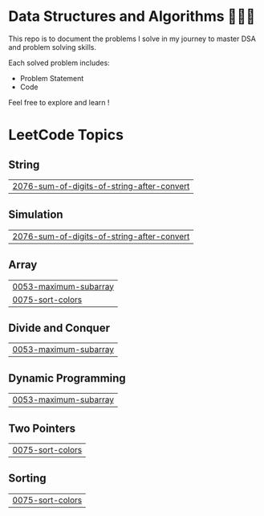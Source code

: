 # Data Structures and Algorithms 👩‍💻🔥

This repo is to document the problems I solve in my journey to master DSA and problem solving skills.

Each solved problem includes:
* Problem Statement 
* Code

Feel free to explore and learn !

<!---LeetCode Topics Start-->
# LeetCode Topics
## String
|  |
| ------- |
| [2076-sum-of-digits-of-string-after-convert](https://github.com/Harini-01/DSA/tree/master/2076-sum-of-digits-of-string-after-convert) |
## Simulation
|  |
| ------- |
| [2076-sum-of-digits-of-string-after-convert](https://github.com/Harini-01/DSA/tree/master/2076-sum-of-digits-of-string-after-convert) |
## Array
|  |
| ------- |
| [0053-maximum-subarray](https://github.com/Harini-01/DSA/tree/master/0053-maximum-subarray) |
| [0075-sort-colors](https://github.com/Harini-01/DSA/tree/master/0075-sort-colors) |
## Divide and Conquer
|  |
| ------- |
| [0053-maximum-subarray](https://github.com/Harini-01/DSA/tree/master/0053-maximum-subarray) |
## Dynamic Programming
|  |
| ------- |
| [0053-maximum-subarray](https://github.com/Harini-01/DSA/tree/master/0053-maximum-subarray) |
## Two Pointers
|  |
| ------- |
| [0075-sort-colors](https://github.com/Harini-01/DSA/tree/master/0075-sort-colors) |
## Sorting
|  |
| ------- |
| [0075-sort-colors](https://github.com/Harini-01/DSA/tree/master/0075-sort-colors) |
<!---LeetCode Topics End-->